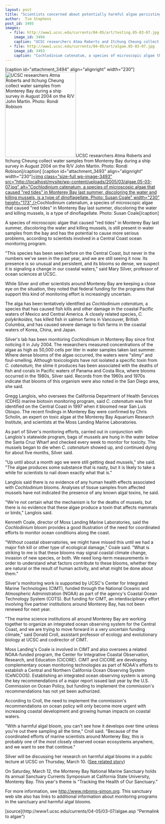 ```yaml
---
layout: post
title: "Scientists concerned about potentially harmful algae persisting in Monterey Bay"
author:  Tim Stephens
post_id: 3495
images:
  - file: http://www1.ucsc.edu/currents/04-05/art/testing.05-03-07.jpg
    image_id: 3494
    caption: "UCSC researchers Atma Roberts and Itchung Cheung collect water samples from Monterey Bay during a ship survey in August 2004 on the R/V John Martin. Photo: Rondi Robison"
  - file: http://www1.ucsc.edu/currents/04-05/art/algae.05-03-07.jpg
    image_id: 3493
    caption: "Cochlodinium catenatum, a species of microscopic algae that caused 'red tides' in Monterey Bay last summer, discoloring the water and killing mussels, is a type of dinoflagellate. Photo: Susan Coale"
---
```


[caption id="attachment_3494" align="alignright" width="230"]<a href="http://localhost/mysite/wp-content/uploads/2005/03/testing.05-03-07.jpg"><img class="size-full wp-image-3494" src="http://localhost/mysite/wp-content/uploads/2005/03/testing.05-03-07.jpg" alt="UCSC researchers Atma Roberts and Itchung Cheung collect water samples from Monterey Bay during a ship survey in August 2004 on the R/V John Martin. Photo: Rondi Robison" width="230" height="277" /></a>UCSC researchers Atma Roberts and Itchung Cheung collect water samples from Monterey Bay during a ship survey in August 2004 on the R/V John Martin. Photo: Rondi Robison[/caption]
[caption id="attachment_3493" align="alignright" width="230"]<a href="http://localhost/mysite/wp-content/uploads/2005/03/algae.05-03-07.jpg"><img class="size-full wp-image-3493" src="http://localhost/mysite/wp-content/uploads/2005/03/algae.05-03-07.jpg" alt="Cochlodinium catenatum, a species of microscopic algae that caused "red tides" in Monterey Bay last summer, discoloring the water and killing mussels, is a type of dinoflagellate. Photo: Susan Coale" width="230" height="173" /></a>Cochlodinium catenatum, a species of microscopic algae that caused "red tides" in Monterey Bay last summer, discoloring the water and killing mussels, is a type of dinoflagellate. Photo: Susan Coale[/caption]
<a name="content" id="content"></a>
<p>
  A species of microscopic algae that caused "red tides" in Monterey Bay last summer, discoloring the water and killing mussels, is still present in water samples from the bay and has the potential to cause more serious problems, according to scientists involved in a Central Coast ocean monitoring program.
</p>
<p>
  "This species has been seen before on the Central Coast, but never in the numbers we've seen in the past year, and we are still seeing it now. Its presence is so unusual and persistent, and its blooms so dense, we suspect it is signaling a change in our coastal waters," said Mary Silver, professor of ocean sciences at UCSC.<br>
</p>
<p>
  While Silver and other scientists around Monterey Bay are keeping a close eye on the situation, they noted that federal funding for the programs that support this kind of monitoring effort is increasingly uncertain.<br>
</p>
<p>
  The alga has been tentatively identified as <i>Cochlodinium catenatum,</i> a species that has caused fish kills and other damage in the coastal Pacific waters of Mexico and Central America. A closely related species, <i>C. polykrikoides,</i> has killed fish in salmon farms in Vancouver, British Columbia, and has caused severe damage to fish farms in the coastal waters of Korea, China, and Japan.<br>
</p>
<p>
  Silver's lab has been monitoring <i>Cochlodinium</i> in Monterey Bay since first noticing it in July 2004. The researchers measured concentrations of the algae as high as 50,000 cells per liter in water samples taken last summer. Where dense blooms of the algae occurred, the waters were "slimy" and foul-smelling. Although toxicologists have not isolated a specific toxin from <i>C. catenatum,</i> the slime it produces has been associated with the deaths of fish and corals in Pacific waters of Panama and Costa Rica, where blooms occurred in the 1980s, Silver said. Records from the 1960s and 1970s indicate that blooms of this organism were also noted in the San Diego area, she said.<br>
</p>
<p>
  Gregg Langlois, who oversees the California Department of Health Services (CDHS) marine biotoxin monitoring program, said <i>C. catenatum</i> was first identified on the Central Coast in 1997 when it bloomed near San Luis Obispo. The recent findings in Monterey Bay were confirmed by Chris Scholin, an expert on toxic algae at the Monterey Bay Aquarium Research Institute, and scientists at the Moss Landing Marine Laboratories.<br>
</p>
<p>
  As part of Silver's monitoring efforts, carried out in conjunction with Langlois's statewide program, bags of mussels are hung in the water below the Santa Cruz Wharf and checked every week to monitor for toxicity. The mussels began to die when <i>C. catenatum</i> showed up, and continued dying for about five months, Silver said.<br>
</p>
<p>
  "Up until about a month ago we were still getting dead mussels," she said. "The algae produces some substance that is nasty, but it is likely to take a while for scientists to nail down exactly what that is."<br>
</p>
<p>
  Langlois said there is no evidence of any human health effects associated with <i>Cochlodinium</i> blooms. Analyses of tissue samples from affected mussels have not indicated the presence of any known algal toxins, he said.<br>
</p>
<p>
  "We're not certain what the mechanism is for the deaths of mussels, but there is no evidence that these algae produce a toxin that affects mammals or birds," Langlois said.<br>
</p>
<p>
  Kenneth Coale, director of Moss Landing Marine Laboratories, said the <i>Cochlodinium</i> bloom provides a good illustration of the need for coordinated efforts to monitor ocean conditions along the coast.<br>
</p>
<p>
  "Without coastal observatories, we might have missed this until we had a major fish kill or other type of ecological damage," Coale said. "What is striking to me is that these blooms may signal coastal climate change, invasion of new species, or both. We need long-term measurements in order to understand what factors contribute to these blooms, whether they are natural or the result of human activity, and what might be done about them."<br>
</p>
<p>
  Silver's monitoring work is supported by UCSC's Center for Integrated Marine Technologies (CIMT), funded through the National Oceanic and Atmospheric Administration (NOAA) as part of the agency's Coastal Ocean Technology System (COTS). But funding for CIMT, an interdisciplinary effort involving five partner institutions around Monterey Bay, has not been renewed for next year.<br>
</p>
<p>
  "The marine science institutions all around Monterey Bay are working together to organize an integrated ocean observing system for the Central Coast, and we are trying to move forward in a very uncertain funding climate," said Donald Croll, assistant professor of ecology and evolutionary biology at UCSC and codirector of CIMT.<br>
</p>
<p>
  Moss Landing's Coale is involved in CIMT and also oversees a related NOAA-funded program, the Center for Integrative Coastal Observation, Research, and Education (CICORE). CIMT and CICORE are developing complementary ocean monitoring technologies as part of NOAA's efforts to establish a Central and Northern California Ocean Observing System (CeNCOOS). Establishing an integrated ocean observing system is among the key recommendations of a major report issued last year by the U.S. Commission on Ocean Policy, but funding to implement the commission's recommendations has not yet been authorized.<br>
</p>
<p>
  According to Croll, the need to implement the commission's recommendations on ocean policy will only become more urgent with increasing coastal development and growing human impacts on coastal waters.<br>
</p>
<p>
  "With a harmful algal bloom, you can't see how it develops over time unless you're out there sampling all the time," Croll said. "Because of the coordinated efforts of marine scientists around Monterey Bay, this is probably one of the most closely observed ocean ecosystems anywhere, and we want to see that continue."<br>
</p>
<p>
  Silver will be discussing her research on harmful algal blooms in a public lecture at UCSC on Thursday, March 10. (<a href="http://currents.ucsc.edu/04-05/03-07/silver.asp">See related story</a>)<br>
</p>
<p>
  On Saturday, March 12, the Monterey Bay National Marine Sanctuary holds its annual Sanctuary Currents Symposium at California State University, Monterey Bay. This year's theme is "Tracking the Health of Our Sanctuary."
</p>
<p>
  For more information, see <a href="http://www.mbnms-simon.org">http://www.mbnms-simon.org</a>. This sanctuary web site also has links to additional information about monitoring programs in the sanctuary and harmful algal blooms.<br>
</p>
[source](http://www1.ucsc.edu/currents/04-05/03-07/algae.asp "Permalink to algae")
